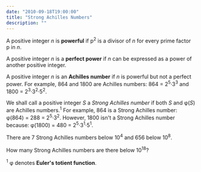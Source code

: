 ```yaml
---
date: "2010-09-18T19:00:00"
title: "Strong Achilles Numbers"
description: ""
---
```


<p>
A positive integer <var>n</var> is <b>powerful</b> if p<sup>2</sup> is a divisor of <var>n</var> for every prime factor p in <var>n</var>.
</p>
<p>
A positive integer <var>n</var> is a <b>perfect power</b> if <var>n</var> can be expressed as a power of another positive integer.
</p>
<p>
A positive integer <var>n</var> is an <b>Achilles number</b> if <var>n</var> is powerful but not a perfect power. For example, 864 and 1800 are Achilles numbers: 864 = 2<sup>5</sup>·3<sup>3</sup> and 1800 = 2<sup>3</sup>·3<sup>2</sup>·5<sup>2</sup>.
</p>
<p>
We shall call a positive integer <var>S</var> a <i>Strong Achilles number</i> if both <var>S</var> and φ(<var>S</var>) are Achilles numbers.<sup>1</sup>
For example, 864 is a Strong Achilles number: φ(864) = 288 = 2<sup>5</sup>·3<sup>2</sup>. However, 1800 isn't a Strong Achilles number because: φ(1800) = 480 = 2<sup>5</sup>·3<sup>1</sup>·5<sup>1</sup>.
</p>
<p>There are 7 Strong Achilles numbers below 10<sup>4</sup> and 656 below 10<sup>8</sup>.
</p>
<p>
How many Strong Achilles numbers are there below 10<sup>18</sup>?
</p>
<p>
<sup>1</sup> φ denotes <b>Euler's totient function</b>.
</p>

